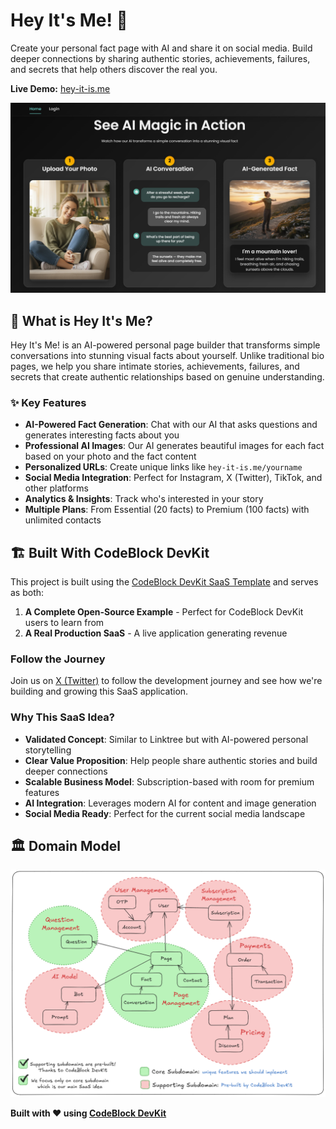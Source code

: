 # Hey It's Me! 🎯

Create your personal fact page with AI and share it on social media. Build deeper connections by sharing authentic stories, achievements, failures, and secrets that help others discover the real you.

**Live Demo:** [hey-it-is.me](https://hey-it-is.me/)

![Hey It's Me Landing Page](docs/landing-shot-1.png)

## 🚀 What is Hey It's Me?

Hey It's Me! is an AI-powered personal page builder that transforms simple conversations into stunning visual facts about yourself. Unlike traditional bio pages, we help you share intimate stories, achievements, failures, and secrets that create authentic relationships based on genuine understanding.

### ✨ Key Features

- **AI-Powered Fact Generation**: Chat with our AI that asks questions and generates interesting facts about you
- **Professional AI Images**: Our AI generates beautiful images for each fact based on your photo and the fact content
- **Personalized URLs**: Create unique links like `hey-it-is.me/yourname`
- **Social Media Integration**: Perfect for Instagram, X (Twitter), TikTok, and other platforms
- **Analytics & Insights**: Track who's interested in your story
- **Multiple Plans**: From Essential (20 facts) to Premium (100 facts) with unlimited contacts

## 🏗️ Built With CodeBlock DevKit

This project is built using the [CodeBlock DevKit SaaS Template](https://github.com/CodeBlock-Dev/CodeBlock.DevKit.SaaS.Template) and serves as both:

1. **A Complete Open-Source Example** - Perfect for CodeBlock DevKit users to learn from
2. **A Real Production SaaS** - A live application generating revenue

### Follow the Journey

Join us on [X (Twitter)](https://twitter.com/hamed_shirbandi) to follow the development journey and see how we're building and growing this SaaS application.

### Why This SaaS Idea?

- **Validated Concept**: Similar to Linktree but with AI-powered personal storytelling
- **Clear Value Proposition**: Help people share authentic stories and build deeper connections
- **Scalable Business Model**: Subscription-based with room for premium features
- **AI Integration**: Leverages modern AI for content and image generation
- **Social Media Ready**: Perfect for the current social media landscape

## 🏛️ Domain Model
![Domain Model](docs/domain-model.png)


**Built with ❤️ using [CodeBlock DevKit](https://codeblock.dev)**
